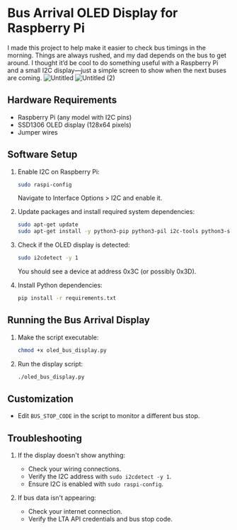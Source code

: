 # Bus Arrival OLED Display for Raspberry Pi

I made this project to help make it easier to check bus timings in the morning. Things are always rushed, and my dad depends on the bus to get around. I thought it’d be cool to do something useful with a Raspberry Pi and a small I2C display—just a simple screen to show when the next buses are coming.
![Untitled](https://github.com/user-attachments/assets/bef92032-cfd0-4f98-954a-485891ea7ebf)
![Untitled (2)](https://github.com/user-attachments/assets/3c834fa0-d9c1-4a1e-96e2-79438477f3ee)

## Hardware Requirements

- Raspberry Pi (any model with I2C pins)
- SSD1306 OLED display (128x64 pixels)
- Jumper wires

## Software Setup

1. Enable I2C on Raspberry Pi:
   ```bash
   sudo raspi-config
   ```
   Navigate to Interface Options > I2C and enable it.

2. Update packages and install required system dependencies:
   ```bash
   sudo apt-get update
   sudo apt-get install -y python3-pip python3-pil i2c-tools python3-smbus
   ```

3. Check if the OLED display is detected:
   ```bash
   sudo i2cdetect -y 1
   ```
   You should see a device at address 0x3C (or possibly 0x3D).

4. Install Python dependencies:
   ```bash
   pip install -r requirements.txt
   ```

## Running the Bus Arrival Display

1. Make the script executable:
   ```bash
   chmod +x oled_bus_display.py
   ```

2. Run the display script:
   ```bash
   ./oled_bus_display.py
   ```
## Customization

- Edit `BUS_STOP_CODE` in the script to monitor a different bus stop.

## Troubleshooting

1. If the display doesn't show anything:
   - Check your wiring connections.
   - Verify the I2C address with `sudo i2cdetect -y 1`.
   - Ensure I2C is enabled with `sudo raspi-config`.

2. If bus data isn't appearing:
   - Check your internet connection.
   - Verify the LTA API credentials and bus stop code.
